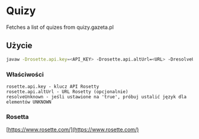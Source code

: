 # Quizy

Fetches a list of quizes from quizy.gazeta.pl

## Użycie

```bash
javaw -Drosette.api.key=<API_KEY> -Drosette.api.altUrl=<URL> -DresolveUnknown=true quizy-1.0SNAPSHOT-jar-with-dependencies.jar
```

### Właściwości

```properties
rosette.api.key - klucz API Rosetty
rosette.api.altUrl - URL Rosetty (opcjonalnie)
resolveUnknown - jeśli ustawione na 'true', próbuj ustalić język dla elementów UNKNOWN
```

### Rosetta

[https://www.rosette.com/](https://www.rosette.com/)